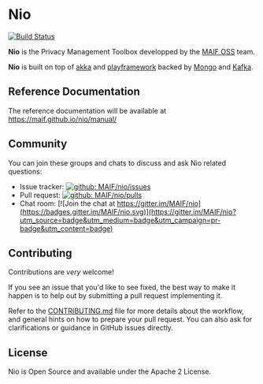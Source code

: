 # Nio

[![Build Status](https://github.com/MAIF/nio/workflows/Build/badge.svg)](https://github.com/MAIF/nio/actions)

**Nio** is the Privacy Management Toolbox developped by the <a href="https://maif.github.io" target="_blank">MAIF OSS</a> team.

**Nio** is built on top of <a href="https://akka.io">akka</a> and <a href="https://www.playframework.com">playframework</a> backed by <a href="https://www.mongodb.com/">Mongo</a> and <a href="https://kafka.apache.org/">Kafka</a>.

## Reference Documentation

The reference documentation will be available at https://maif.github.io/nio/manual/

## Community
You can join these groups and chats to discuss and ask Nio related questions:

- Issue tracker: [![github: MAIF/nio/issues](https://img.shields.io/github/issues/MAIF/nio.svg)](https://github.com/MAIF/nio/issues)
- Pull request: [![github: MAIF/nio/pulls](https://img.shields.io/github/issues-pr/MAIF/nio.svg)](https://github.com/MAIF/nio/pulls)
- Chat room: [![Join the chat at https://gitter.im/MAIF/nio](https://badges.gitter.im/MAIF/nio.svg)](https://gitter.im/MAIF/nio?utm_source=badge&utm_medium=badge&utm_campaign=pr-badge&utm_content=badge)
## Contributing

Contributions are *very* welcome!

If you see an issue that you'd like to see fixed, the best way to make it happen is to help out by submitting a pull request implementing it.

Refer to the [CONTRIBUTING.md](https://github.com/MAIF/nio/blob/master/.github/CONTRIBUTING.md) file for more details about the workflow,
and general hints on how to prepare your pull request. You can also ask for clarifications or guidance in GitHub issues directly.

## License

Nio is Open Source and available under the Apache 2 License.
